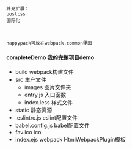 ```
补充扩展：
postcss
国际化



happypack可放在webpack.common里面

```
#### completeDemo 我的完整项目demo
- build webpack构建文件
- src 生产文件
  - images 图片文件夹
  - entry.js 入口函数
  - index.less 样式文件
- static 静态资源
- .eslintrc.js eslint配置文件
- babel.config.js babel配置文件
- fav.ico ico
- index.ejs webpack HtmlWebpackPlugin模板